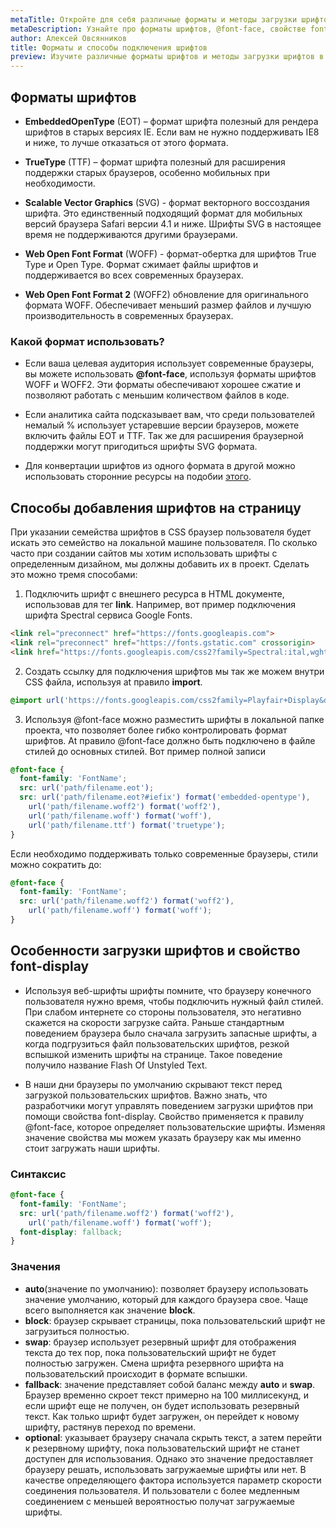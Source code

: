 ```yaml
---
metaTitle: Откройте для себя различные форматы и методы загрузки шрифтов в CSS  
metaDescription: Узнайте про форматы шрифтов, @font-face, свойстве font-display. | База знаний PurpleSchool
author: Алексей Овсянников
title: Форматы и способы подключения шрифтов
preview: Изучите различные форматы шрифтов и методы загрузки шрифтов в CSS 
---
```


## **Форматы шрифтов**

  - **EmbeddedOpenType** (EOT) – формат шрифта полезный для рендера шрифтов в старых версиях IE. Если вам не нужно поддерживать IE8 и ниже, то лучше отказаться от этого формата.

 - **TrueType** (TTF) – формат шрифта полезный для расширения поддержки старых браузеров, особенно мобильных при необходимости.

 - **Scalable Vector Graphics** (SVG) - формат векторного воссоздания шрифта. Это единственный подходящий формат для мобильных версий браузера Safari версии 4.1 и ниже. Шрифты SVG в настоящее время не поддерживаются другими браузерами. 

 - **Web Open Font Format** (WOFF) - формат-обертка для шрифтов True Type и Open Type. Формат сжимает файлы шрифтов и поддерживается во всех современных браузерах. 

 - **Web Open Font Format 2** (WOFF2)  обновление для оригинального формата WOFF. Обеспечивает меньший размер файлов и лучшую производительность в современных браузерах.

### **Какой формат использовать?**

- Если ваша целевая аудитория использует современные браузеры, вы можете использовать **@font-face**, используя форматы шрифтов WOFF и WOFF2. Эти форматы обеспечивают хорошее сжатие и позволяют работать с меньшим количеством файлов в коде. 

- Если аналитика сайта подсказывает вам, что среди пользователей немалый % использует устаревшие версии браузеров, можете включить файлы EOT и TTF. Так же для расширения браузерной поддержки могут пригодиться шрифты SVG формата.

- Для конвертации шрифтов из одного формата в другой можно использовать сторонние ресурсы на подобии [этого](https://transfonter.org/). 

## **Способы добавления шрифтов на страницу**

При указании семейства шрифтов в CSS браузер пользователя будет искать это семейство на локальной машине пользователя. По сколько часто при создании сайтов мы хотим использовать шрифты с определенным дизайном, мы должны добавить их в проект. Сделать это можно тремя способами:

1.  Подключить шрифт с внешнего ресурса в HTML документе, использовав для   тег **link**.  Например, вот пример подключения шрифта Spectral сервиса Google Fonts.
```html
<link rel="preconnect" href="https://fonts.googleapis.com">
<link rel="preconnect" href="https://fonts.gstatic.com" crossorigin>
<link href="https://fonts.googleapis.com/css2?family=Spectral:ital,wght@0,400;0,500;0,700;1,500&display=swap" rel="stylesheet">
``` 

2. Создать ссылку для подключения шрифтов мы так же можем внутри CSS файла, используя at правило **import**.
```css
@import url('https://fonts.googleapis.com/css2family=Playfair+Display&display=swap');
```

3. Используя @font-face можно разместить шрифты в локальной папке проекта, что позволяет более гибко контролировать формат шрифтов. At правило @font-face должно быть подключено в файле стилей до основных стилей. Вот пример полной записи
```css
@font-face {
  font-family: 'FontName';
  src: url('path/filename.eot');
  src: url('path/filename.eot?#iefix') format('embedded-opentype'),
    url('path/filename.woff2') format('woff2'), 
    url('path/filename.woff') format('woff'),
    url('path/filename.ttf') format('truetype');
}
```

Если необходимо поддерживать только современные браузеры, стили можно сократить до:
```css
@font-face {
  font-family: 'FontName';
  src: url('path/filename.woff2') format('woff2'), 
    url('path/filename.woff') format('woff');
}
```

## **Особенности загрузки шрифтов и свойство font-display**

- Используя веб-шрифты шрифты помните, что браузеру конечного пользователя нужно время, чтобы подключить нужный файл стилей. При слабом интернете со стороны пользователя, это негативно скажется на скорости загрузке сайта. Раньше стандартным поведением браузера было сначала загрузить запасные шрифты, а когда подгрузиться файл пользовательских шрифтов, резкой вспышкой изменить шрифты на странице. Такое поведение получило название Flash Of Unstyled Text. 

- В наши дни браузеры по умолчанию скрывают текст перед загрузкой пользовательских шрифтов. Важно знать, что разработчики могут управлять  поведением загрузки шрифтов при помощи свойства font-display. Свойство применяется к правилу @font-face, которое определяет пользовательские шрифты. Изменяя значение свойства мы можем указать браузеру как мы именно стоит загружать наши шрифты. 

### **Синтаксис**

```css
@font-face {
  font-family: 'FontName';
  src: url('path/filename.woff2') format('woff2'), 
    url('path/filename.woff') format('woff');
  font-display: fallback; 
}
```

### **Значения**

- **auto**(значение по умолчанию): позволяет браузеру использовать значение умолчанию, который для каждого браузера свое. Чаще всего выполняется как значение **block**.
- **block**: браузер скрывает страницы, пока пользовательский шрифт не загрузиться полностью.
- **swap**: браузер использует резервный шрифт для отображения текста до тех пор, пока пользовательский шрифт не будет полностью загружен. Смена шрифта  резервного шрифта на пользовательский происходит в формате вспышки. 
- **fallback**: значение представляет собой баланс между **auto** и **swap**. Браузер временно скроет текст примерно на 100 миллисекунд, и если шрифт еще не получен, он будет использовать резервный текст. Как только шрифт будет загружен, он перейдет к новому шрифту, растянув переход по времени.
- **optional**: указывает браузеру сначала скрыть текст, а затем перейти к резервному шрифту, пока пользовательский шрифт не станет доступен для использования. Однако это значение предоставляет браузеру решать, использовать загружаемые шрифты или нет. В качестве определяющего фактора используется параметр скорости соединения пользователя. И пользователи с более медленным соединением с меньшей вероятностью получат загружаемые шрифты.